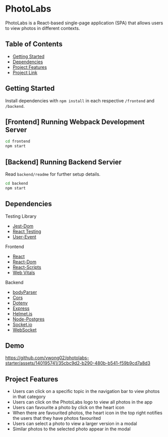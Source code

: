 # PhotoLabs

PhotoLabs is a React-based single-page application (SPA) that allows users to view photos in different contexts.


## Table of Contents
- [Getting Started](#getting-started)
- [Dependencies](#dependencies)
- [Project Features](#project-features)
- [Project Link](#live-link)


## Getting Started

Install dependencies with `npm install` in each respective `/frontend` and `/backend`.

## [Frontend] Running Webpack Development Server

```sh
cd frontend
npm start
```

## [Backend] Running Backend Servier

Read `backend/readme` for further setup details.

```sh
cd backend
npm start
```


## Dependencies

Testing Library
- [Jest-Dom](https://github.com/testing-library/jest-dom)
- [React Testing](https://www.npmjs.com/package/@testing-library/react)
- [User-Event](https://github.com/testing-library/user-event)

Frontend 
- [React](https://react.dev/)
- [React-Dom](https://www.npmjs.com/package/react-dom)
- [React-Scripts](https://www.npmjs.com/package/react-scripts)
- [Web Vitals](https://github.com/GoogleChrome/web-vitals#readme)

Backend 
- [bodyParser](https://expressjs.com/en/resources/middleware/body-parser.html)
- [Cors](https://github.com/expressjs/cors#readme)
- [Dotenv](https://www.dotenv.org/)
- [Express](https://expressjs.com/)
- [Helmet.js](https://helmetjs.github.io/)
- [Node-Postgres](https://node-postgres.com/)
- [Socket.io](https://socket.io/)
- [WebSocket](https://github.com/websockets/ws?tab=readme-ov-file)


## Demo




https://github.com/vwong02/photolabs-starter/assets/140195741/35cbc9d2-b290-480b-b541-f59b9cd7a8d3




## Project Features

* Users can click on a specific topic in the navigation bar to view photos in that category
* Users can click on the PhotoLabs logo to view all photos in the app
* Users can favourite a photo by click on the heart icon
* When there are favourited photos, the heart icon in the top right notifies the users that they have photos favourited
* Users can select a photo to view a larger version in a modal
* Similar photos to the selected photo appear in the modal
